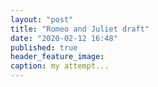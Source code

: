 ```yaml
---
layout: "post"
title: "Romeo and Juliet draft"
date: "2020-02-12 16:48"
published: true
header_feature_image:
caption: my attempt...
---
```

